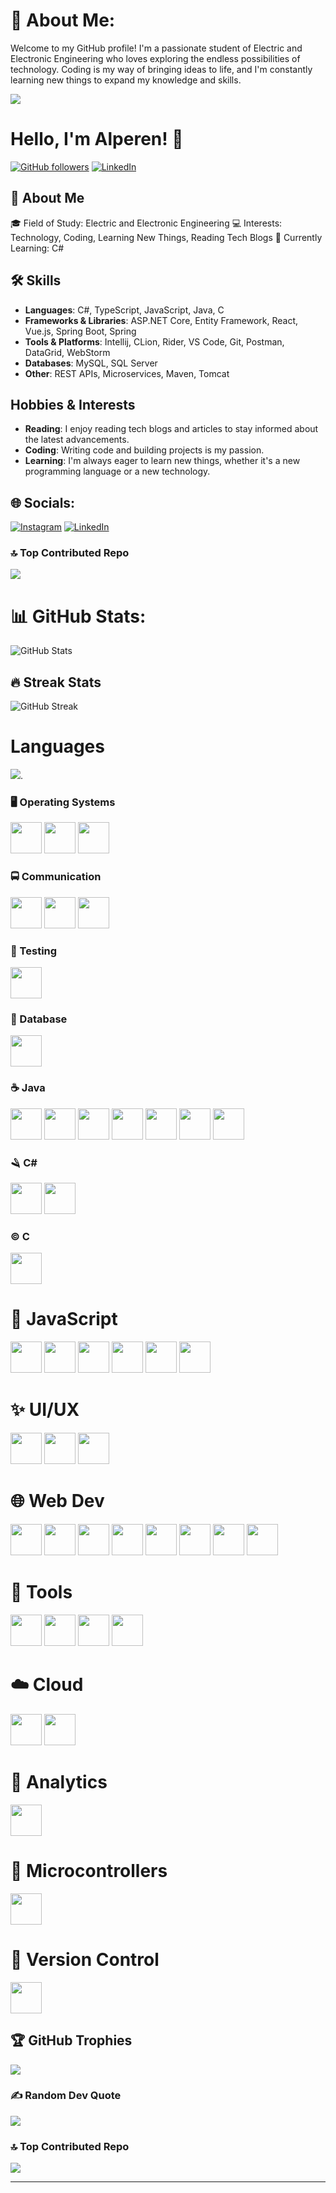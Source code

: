 # 💫 About Me:
Welcome to my GitHub profile! I'm a passionate student of Electric and Electronic Engineering who loves exploring the endless possibilities of technology. Coding is my way of bringing ideas to life, and I'm constantly learning new things to expand my knowledge and skills.

[![](https://visitcount.itsvg.in/api?id=vueux1&label=Profile%20Views&pretty=true)](https://visitcount.itsvg.in)

# Hello, I'm Alperen! 👋

[![GitHub followers](https://img.shields.io/github/followers/vueux1?label=Follow&style=social)](https://github.com/vueux1)
[![LinkedIn](https://img.shields.io/badge/LinkedIn-Connect-blue)](https://www.linkedin.com/in/alperen-tekin)

## 🚀 About Me

🎓 Field of Study: Electric and Electronic Engineering
💻 Interests: Technology, Coding, Learning New Things, Reading Tech Blogs
🌱 Currently Learning: C#

## 🛠️ Skills

- **Languages**: C#, TypeScript, JavaScript, Java, C
- **Frameworks & Libraries**: ASP.NET Core, Entity Framework, React, Vue.js, Spring Boot, Spring
- **Tools & Platforms**: Intellij, CLion, Rider, VS Code, Git, Postman, DataGrid, WebStorm
- **Databases**: MySQL, SQL Server
- **Other**: REST APIs, Microservices, Maven, Tomcat

 ## Hobbies & Interests
 - **Reading**: I enjoy reading tech blogs and articles to stay informed about the latest advancements.
 - **Coding**: Writing code and building projects is my passion.
 - **Learning**: I'm always eager to learn new things, whether it's a new programming language or a new technology.


## 🌐 Socials:
[![Instagram](https://img.shields.io/badge/Instagram-%23E4405F.svg?logo=Instagram&logoColor=white)](https://instagram.com/blacksileco) [![LinkedIn](https://img.shields.io/badge/LinkedIn-%230077B5.svg?logo=linkedin&logoColor=white)](https://linkedin.com/in/alperen-tekin) 

### 🔝 Top Contributed Repo
![](https://github-contributor-stats.vercel.app/api?username=vueux1&limit=50&theme=dark&combine_all_yearly_contributions=true)


# 📊 GitHub Stats:

![GitHub Stats](https://github-readme-stats.vercel.app/api?username=vueux1&theme=dark&hide_border=false&include_all_commits=true&count_private=true)

## 🔥 Streak Stats
![GitHub Streak](https://github-readme-streak-stats.herokuapp.com/?user=vueux1&theme=radical)

# Languages
![](https://github-readme-stats.vercel.app/api/top-langs/?username=vueux1&theme=dark&hide_border=false&include_all_commits=false&count_private=false&layout=compact).

### 🖥️ Operating Systems
<img src="https://user-images.githubusercontent.com/25181517/186884150-05e9ff6d-340e-4802-9533-2c3f02363ee3.png" width="50" height="50" />
<img src="https://github.com/marwin1991/profile-technology-icons/assets/76662862/2481dc48-be6b-4ebb-9e8c-3b957efe69fa" width="50" height="50" />
<img src="https://user-images.githubusercontent.com/25181517/186884153-99edc188-e4aa-4c84-91b0-e2df260ebc33.png" width="50" height="50" />

### 🚍 Communication
<img src="https://user-images.githubusercontent.com/25181517/192107854-765620d7-f909-4953-a6da-36e1ef69eea6.png" width="50" height="50" />
<img src="https://user-images.githubusercontent.com/25181517/192107855-e669c777-9172-49c5-b7e0-404e29df0fee.png" width="50" height="50" />
<img src="https://user-images.githubusercontent.com/25181517/192107858-fe19f043-c502-4009-8c47-476fc89718ad.png" width="50" height="50" />

### 🧪 Testing
<img src="https://user-images.githubusercontent.com/25181517/184103699-d1b83c07-2d83-4d99-9a1e-83bd89e08117.png" width="50" height="50" />

### 💾 Database
<img src="https://user-images.githubusercontent.com/25181517/183896128-ec99105a-ec1a-4d85-b08b-1aa1620b2046.png" width="50" height="50" />

### ☕ Java
<img src="https://user-images.githubusercontent.com/25181517/117201156-9a724800-adec-11eb-9a9d-3cd0f67da4bc.png" width="50" height="50" />
<img src="https://user-images.githubusercontent.com/25181517/117201470-f6d56780-adec-11eb-8f7c-e70e376cfd07.png" width="50" height="50" />
<img src="https://user-images.githubusercontent.com/25181517/183891303-41f257f8-6b3d-487c-aa56-c497b880d0fb.png" width="50" height="50" />
<img src="https://user-images.githubusercontent.com/25181517/117207493-49665200-adf4-11eb-808e-a9c0fcc2a0a0.png" width="50" height="50" />
<img src="https://user-images.githubusercontent.com/25181517/117207242-07d5a700-adf4-11eb-975e-be04e62b984b.png" width="50" height="50" />
<img src="https://user-images.githubusercontent.com/25181517/190229463-87fa862f-ccf0-48da-8023-940d287df610.png" width="50" height="50" />
<img src="https://user-images.githubusercontent.com/25181517/183894676-137319b5-1364-4b6a-ba4f-e9fc94ddc4aa.png" width="50" height="50" />

### 🪒 C#
<img src="https://user-images.githubusercontent.com/25181517/121405384-444d7300-c95d-11eb-959f-913020d3bf90.png" width="50" height="50" />
<img src="https://user-images.githubusercontent.com/25181517/121405754-b4f48f80-c95d-11eb-8893-fc325bde617f.png" width="50" height="50" />

### ©️ C
<img src="https://user-images.githubusercontent.com/25181517/192106070-46255bcf-65e6-4c6b-a296-bf8d0d8fb2a7.png" width="50" height="50" />

# 📜 JavaScript
<img src="https://user-images.githubusercontent.com/25181517/117447155-6a868a00-af3d-11eb-9cfe-245df15c9f3f.png" width="50" height="50" />
<img src="https://user-images.githubusercontent.com/25181517/183897015-94a058a6-b86e-4e42-a37f-bf92061753e5.png" width="50" height="50" />
<img src="https://user-images.githubusercontent.com/25181517/117448124-a2da9800-af3e-11eb-85d2-bd1b69b65603.png" width="50" height="50" />
<img src="https://user-images.githubusercontent.com/25181517/183890598-19a0ac2d-e88a-4005-a8df-1ee36782fde1.png" width="50" height="50" />
<img src="https://user-images.githubusercontent.com/25181517/187896150-cc1dcb12-d490-445c-8e4d-1275cd2388d6.png" width="50" height="50" />
<img src="https://github-production-user-asset-6210df.s3.amazonaws.com/62091613/261395532-b40892ef-efb8-4b0e-a6b5-d1cfc2f3fc35.png" width="50" height="50" />

# ✨ UI/UX
<img src="https://user-images.githubusercontent.com/25181517/189715289-df3ee512-6eca-463f-a0f4-c10d94a06b2f.png" width="50" height="50" />
<img src="https://github-production-user-asset-6210df.s3.amazonaws.com/136815194/253220886-02494c7c-de6a-43a6-9293-6369696842ed.png" width="50" height="50" />
<img src="https://user-images.githubusercontent.com/25181517/189716630-fe6c084c-6c66-43af-aa49-64c8aea4a5c2.png" width="50" height="50" />

# 🌐 Web Dev
<img src="https://user-images.githubusercontent.com/25181517/192158954-f88b5814-d510-4564-b285-dff7d6400dad.png" width="50" height="50" />
<img src="https://user-images.githubusercontent.com/25181517/183898674-75a4a1b1-f960-4ea9-abcb-637170a00a75.png" width="50" height="50" />
<img src="https://user-images.githubusercontent.com/25181517/183898054-b3d693d4-dafb-4808-a509-bab54cf5de34.png" width="50" height="50" />
<img src="https://user-images.githubusercontent.com/25181517/202896760-337261ed-ee92-4979-84c4-d4b829c7355d.png" width="50" height="50" />
<img src="https://user-images.githubusercontent.com/25181517/192158957-b1256181-356c-46a3-beb9-487af08a6266.png" width="50" height="50" />
<img src="https://user-images.githubusercontent.com/25181517/186711335-a3729606-5a78-4496-9a36-06efcc74f800.png" width="50" height="50" />
<img src="https://user-images.githubusercontent.com/25181517/189716855-2c69ca7a-5149-4647-936d-780610911353.png" width="50" height="50" />
<img src="https://cdn.brighttalk.com/ams/california/images/channel/19357/image_840418.png" width="50" height="50" />

# 🔨 Tools
<img src="https://user-images.githubusercontent.com/25181517/192108893-b1eed3c7-b2c4-4e1c-9e9f-c7e83637b33d.png" width="50" height="50" />
<img src="https://user-images.githubusercontent.com/25181517/192109061-e138ca71-337c-4019-8d42-4792fdaa7128.png" width="50" height="50" />
<img src="https://user-images.githubusercontent.com/25181517/192108890-200809d1-439c-4e23-90d3-b090cf9a4eea.png" width="50" height="50" />
<img src="https://user-images.githubusercontent.com/25181517/192108891-d86b6220-e232-423a-bf5f-90903e6887c3.png" width="50" height="50" />

# ☁️ Cloud
<img src="https://user-images.githubusercontent.com/25181517/183896132-54262f2e-6d98-41e3-8888-e40ab5a17326.png" width="50" height="50" />
<img src="https://user-images.githubusercontent.com/25181517/183911547-990692bc-8411-4878-99a0-43506cdb69cf.png" width="50" height="50" />

# 🔬 Analytics
<img src="https://user-images.githubusercontent.com/25181517/192106593-610ee31c-995e-4f24-b8e1-0f18eead6fae.png" width="50" height="50" />

# 🔌 Microcontrollers
<img src="https://github.com/marwin1991/profile-technology-icons/assets/136815194/a57a85ba-e2dd-4036-85b6-7e1532391627" width="50" height="50" />

# 🧰 Version Control
<img src="https://user-images.githubusercontent.com/25181517/192108374-8da61ba1-99ec-41d7-80b8-fb2f7c0a4948.png" width="50" height="50" />

## 🏆 GitHub Trophies
![](https://github-profile-trophy.vercel.app/?username=vueux1&theme=radical&no-frame=false&no-bg=true&margin-w=4)

### ✍️ Random Dev Quote
![](https://quotes-github-readme.vercel.app/api?type=horizontal&theme=dark)

### 🔝 Top Contributed Repo
![](https://github-contributor-stats.vercel.app/api?username=vueux1&limit=50&theme=dark&combine_all_yearly_contributions=true)


---


<!-- Proudly created with GPRM ( https://gprm.itsvg.in ) -->
